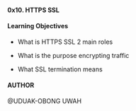 #### 0x10. HTTPS SSL

#### Learning Objectives

* What is HTTPS SSL 2 main roles

* What is the purpose encrypting traffic

* What SSL termination means

#### AUTHOR

@UDUAK-OBONG UWAH
